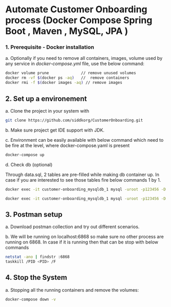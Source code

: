 # Automate Customer Onboarding process (Docker Compose Spring Boot , Maven , MySQL, JPA )


### 1. Prerequisite - Docker installation

a. Optionally if you need to remove all containers, images, volume used by any service in <em>docker-compose.yml</em> file, use the below 
command:
```bash
docker volume prune              // remove unused volumes
docker rm -vf $(docker ps -aq)   //  remove containers
docker rmi -f $(docker images -aq) // remove images

```


## 2. Set up a environement
a. Clone the project in your system with
 ```bash
git clone https://github.com/siddkorg/CustomerOnboarding.git
```

b. Make sure project get IDE support with JDK.

c. Environment can be easily available with below command which 
need to be fire at the level, where docker-compose.yaml is present

```bash
docker-compose up
```

d. Check db (optional)

Through data.sql, 2 tables are pre-filled while making db container up. 
In case if you are interested to see those tables fire below commands 1 by 1.

```bash
docker exec -it customer-onboarding_mysqldb_1 mysql -uroot -p123456 -D onboarding -e "SELECT * FROM customer_details;"

docker exec -it customer-onboarding_mysqldb_1 mysql -uroot -p123456 -D onboarding -e "SELECT * FROM customer_account_overview;"
```

## 3. Postman setup

a. Download postman collection and try out different scenarios.

b. We will be running on localhost:6868 so make sure no other process are running on 6868.
 In case if it is running then that can be stop with below commands
 
 ```bash
 netstat -ano | findstr :6868 
 taskkill /PID <PID> /F
```

## 4. Stop the System
a. Stopping all the running containers and remove the volumes:
```bash
docker-compose down -v
```

